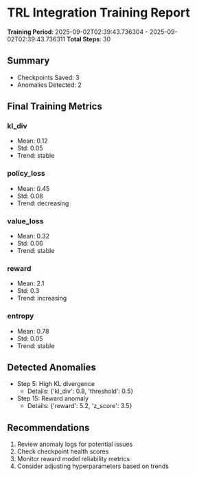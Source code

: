 # TRL Integration Training Report

**Training Period**: 2025-09-02T02:39:43.736304 - 2025-09-02T02:39:43.736311
**Total Steps**: 30

## Summary

- Checkpoints Saved: 3
- Anomalies Detected: 2

## Final Training Metrics

### kl_div
- Mean: 0.12
- Std: 0.05
- Trend: stable

### policy_loss
- Mean: 0.45
- Std: 0.08
- Trend: decreasing

### value_loss
- Mean: 0.32
- Std: 0.06
- Trend: stable

### reward
- Mean: 2.1
- Std: 0.3
- Trend: increasing

### entropy
- Mean: 0.78
- Std: 0.05
- Trend: stable

## Detected Anomalies

- Step 5: High KL divergence
  - Details: {'kl_div': 0.8, 'threshold': 0.5}
- Step 15: Reward anomaly
  - Details: {'reward': 5.2, 'z_score': 3.5}

## Recommendations

1. Review anomaly logs for potential issues
2. Check checkpoint health scores
3. Monitor reward model reliability metrics
4. Consider adjusting hyperparameters based on trends

